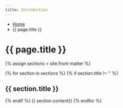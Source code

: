 ```yaml
---
title: Introduction
---
```

<nav aria-label="Breadcrumb" class="breadcrumb">
  <ul>
    <li><a href='{{ "/" | relative_url }}'>Home</a></li>
    <li><span aria-current="page">{{ page.title }}</span></li>
  </ul>
</nav>

# {{ page.title }}

{% assign sections = site.front-matter %}

{% for section in sections %}
{% if section.title != '' %} 
## {{ section.title }}
{% endif %}
{{ section.content}}
{% endfor %}
